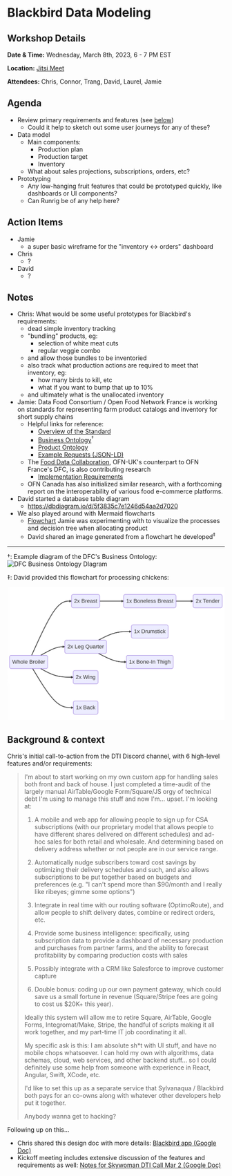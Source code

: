 # Blackbird Data Modeling
## Workshop Details
__Date & Time:__ Wednesday, March 8th, 2023, 6 - 7 PM EST

__Location:__ [Jitsi Meet](https://meet.jit.si/skywoman-design-tech-incubator)

__Attendees:__ Chris, Connor, Trang, David, Laurel, Jamie

## Agenda
- Review primary requirements and features (see [below](#background--context))
  - Could it help to sketch out some user journeys for any of these?
- Data model
  - Main components:
    - Production plan
    - Production target
    - Inventory
  - What about sales projections, subscriptions, orders, etc?
- Prototyping
  - Any low-hanging fruit features that could be prototyped quickly, like dashboards or UI components?
  - Can Runrig be of any help here?

## Action Items
- Jamie
  - a super basic wireframe for the "inventory &LeftRightArrow; orders" dashboard
- Chris
  - ?
- David
  - ?

## Notes
- Chris: What would be some useful prototypes for Blackbird's requirements:
  - dead simple inventory tracking
  - "bundling" products, eg:
    - selection of white meat cuts
    - regular veggie combo
  - and allow those bundles to be inventoried
  - also track what production actions are required to meet that inventory, eg:
    - how many birds to kill, etc
    - what if you want to bump that up to 10%
  - and ultimately what is the unallocated inventory
- Jamie: Data Food Consortium / Open Food Network France is working on standards for representing farm product catalogs and inventory for short supply chains
  - Helpful links for reference:
    - [Overview of the Standard](https://www.datafoodconsortium.org/en/our-standard/)
    - [Business Ontology](https://datafoodconsortium.gitbook.io/dfc-standard-documentation/semantic-specifications/business-ontology)<sup>&dagger;</sup>
    - [Product Ontology](https://datafoodconsortium.gitbook.io/dfc-standard-documentation/semantic-specifications/product-ontology)
    - [Example Requests (JSON-LD)](https://datafoodconsortium.gitbook.io/dfc-standard-documentation/appendixes/practical-examples/version-1.8)
  - The [Food Data Collaboration](https://fooddatacollaboration.org.uk/), OFN-UK's counterpart to OFN France's DFC, is also contributing research
    - [Implementation Requirements](https://fooddatacollaboration.org.uk/what-does-it-mean-to-implement/)
  - OFN Canada has also initialized similar research, with a forthcoming report on the interoperability of various food e-commerce platforms.
- David started a database table diagram
  - https://dbdiagram.io/d/5f3835c7e1246d54aa2d7020
- We also played around with Mermaid flowcharts
  - [Flowchart](https://mermaid.live/edit#pako:eNplkD1rwzAQhv_KoekCydBv8FCI47FDIYUOdgfFOlvCsmT0UVPi_PfKTalTcpP0PO9xJx1ZbQWxjDXajrXkLsBbURlItS1f1CfBTqq6I_MBm83z1FLwIIiLCfLyXVq9-HNT_hPriAYYZz3BrtyT1sA95M4qTe5f8uCId6ACCDuaCV7TAv7s5_Lx0Do-yEte3CDOXT741eoX3SKOyrQLuEPUdHmfh0FxjxikauWVeEAULvZX_BGxIQp_-AmxVQdNy2wyojJszXpyPVci_eRxFhULknqqWJaOghoedahYZU4pymOw-y9Tsyy4SGsWB8EDFYqnt_Ysa7j2dPoGUlZ8SA) Jamie was experimenting with to visualize the processes and decision tree when allocating product
  - David shared an image generated from a flowchart he developed<sup>&ddagger;</sup>

*******

&dagger;: Example diagram of the DFC's Business Ontology:
![DFC Business Ontology DIagram](https://664564932-files.gitbook.io/~/files/v0/b/gitbook-x-prod.appspot.com/o/spaces%2F-Le0FJV4LAZU5p1uZMLA%2Fuploads%2FmeBIQU0eOoJLfsKYrcHI%2FDFC_Business_1_8.png?alt=media&token=a23bb990-4916-479d-8e6b-f99cb2674b3b)

&ddagger;: David provided this flowchart for processing chickens:

![Chicken Flowchart 1](chicken-flowchart-1.png)

## Background & context
Chris's initial call-to-action from the DTI Discord channel, with 6 high-level features and/or requirements:

> I'm about to start working on my own custom app for handling sales both front and back of house. I just completed a time-audit of the largely manual AirTable/Google Form/Square/JS orgy of technical debt I'm using to manage this stuff and now I'm... upset. I'm looking at:
> 
> 1. A mobile and web app for allowing people to sign up for CSA subscriptions (with our proprietary model that allows people to have different shares delivered on different schedules) and ad-hoc sales for both retail and wholesale. And determining based on delivery address whether or not people are in our service range.
> 
> 2. Automatically nudge subscribers toward cost savings by optimizing their delivery schedules and such, and also allows subscriptions to be put together based on budgets and preferences (e.g. "I can't spend more than $90/month and I really like ribeyes; gimme some options")
> 
> 3. Integrate in real time with our routing software (OptimoRoute), and allow people to shift delivery dates, combine or redirect orders, etc.
> 
> 4. Provide some business intelligence: specifically, using subscription data to provide a dashboard of necessary production and purchases from partner farms, and the ability to forecast profitability by comparing production costs with sales
> 
> 5. Possibly integrate with a CRM like Salesforce to improve customer capture
> 
> 6. Double bonus: coding up our own payment gateway, which could save us a small fortune in revenue (Square/Stripe fees are going to cost us $20K+ this year).
> 
> Ideally this system will allow me to retire Square, AirTable, Google Forms, Integromat/Make, Stripe, the handful of scripts making it all work together, and my part-time IT job coordinating it all.
> 
> My specific ask is this: I am absolute sh*t with UI stuff, and have no mobile chops whatsoever. I can hold my own with algorithms, data schemas, cloud, web services, and other backend stuff... so I could definitely use some help from someone with experience in React, Angular, Swift, XCode, etc.
> 
> I'd like to set this up as a separate service that Sylvanaqua / Blackbird both pays for an co-owns along with whatever other developers help put it together.
> 
> Anybody wanna get to hacking?

Following up on this...
- Chris shared this design doc with more details: [Blackbird app (Google Doc)](https://docs.google.com/document/d/1V7Cg7xsKQCnVm2NOjuXMy5Xu_wBxfXTP5pGGN116lpo/edit)
- Kickoff meeting includes extensive discussion of the features and requirements as well: [Notes for Skywoman DTI Call Mar 2 (Google Doc)](https://docs.google.com/document/d/1C3SZ4gR8RD8RZjcHvp8YXCF2GlRSH7nDZxLneYSXQSs/edit#)



